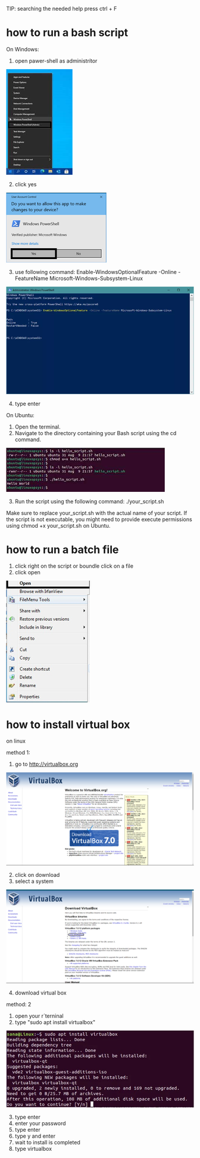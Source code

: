 
 TIP: searching the needed help press ctrl + F

# how to run a bash script
On Windows:
1. open pawer-shell as administrítor

![Local Image](images/pawershell_openr.jpg)

2. click yes

![Local Image](images/yes.png)

3. use following command: Enable-WindowsOptionalFeature -Online -FeatureName Microsoft-Windows-Subsystem-Linux

![Local Image](images/command.webp)

4. type enter

On Ubuntu:
1. Open the terminal.
2. Navigate to the directory containing your Bash script using the cd command.

![Local Image](images/chmod.jpg)

3. Run the script using the following command: ./your_script.sh

Make sure to replace your_script.sh with the actual name of your script. If the script is not executable, you might need to provide execute permissions using chmod +x your_script.sh on Ubuntu.

# how to run a batch file
1. click right on the script or boundle click on a file
2. click open 

![Local Image](images/open.jpg)

# how to install virtual box

  on linux
  
  method 1:
  1. go to http://virtualbox.org

  ![Local Image](images/virtualbox_web.png)
  
  2. click on download
  3. select a system

  ![Local Image](images/download_page.png)

  4. download virtual box
  
   method: 2

   1. open your r´terninal
   2. type "sudo apt install virtualbox"

   ![Local Image](images/install_virtualbox.jpg)

   3. type enter
   4. enter your password
   5. type enter
   6. type y and enter
   6. wait to install is completed
   7. type virtualbox
  